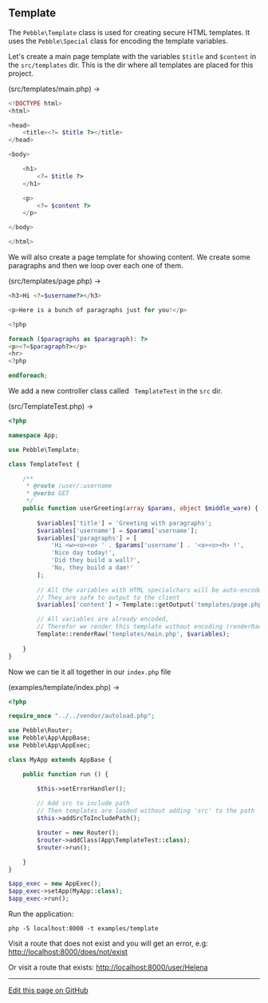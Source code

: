 ## Template

The `Pebble\Template` class is used for creating secure HTML templates. It uses the
`Pebble\Special` class for encoding the template variables. 

Let's create a main page template with the variables `$title` and `$content` in the `src/templates` dir.
This is the dir where all templates are placed for this project. 

(src/templates/main.php) -&gt;

~~~php
<!DOCTYPE html>
<html>

<head>
    <title><?= $title ?></title>
</head>

<body>

    <h1>
        <?= $title ?>
    </h1>

    <p>
        <?= $content ?>
    </p>

</body>

</html>
~~~

We will also create a page template for showing content. We create some paragraphs
and then we loop over each one of them.

(src/templates/page.php) -&gt;

~~~php
<h3>Hi <?=$username?></h3>

<p>Here is a bunch of paragraphs just for you!</p>

<?php

foreach ($paragraphs as $paragraph): ?>
<p><?=$paragraph?></p>
<hr>
<?php

endforeach;
~~~

We add a new controller class called ` TemplateTest` in the `src` dir. 

(src/TemplateTest.php) -&gt;

~~~php
<?php

namespace App;

use Pebble\Template;

class TemplateTest {

    /**
     * @route /user/:username
     * @verbs GET
     */
    public function userGreeting(array $params, object $middle_ware) {
        
        $variables['title'] = 'Greeting with paragraphs'; 
        $variables['username'] = $params['username'];
        $variables['paragraphs'] = [
            'Hi <w><o><o> ' . $params['username'] . '<o><o><h> !', 
            'Nice day today!', 
            'Did they build a wall?', 
            'No, they build a dam!'
        ];
        
        // All the variables with HTML specialchars will be auto-encoded, 
        // They are safe to output to the client
        $variables['content'] = Template::getOutput('templates/page.php', $variables);

        // All variables are already encoded, 
        // Therefor we render this template without encoding (renderRaw)
        Template::renderRaw('templates/main.php', $variables);
        
    } 
}

~~~

Now we can tie it all together in our `index.php` file

(examples/template/index.php) -&gt;

~~~php
<?php

require_once "../../vendor/autoload.php";

use Pebble\Router;
use Pebble\App\AppBase;
use Pebble\App\AppExec;

class MyApp extends AppBase {

    public function run () {

        $this->setErrorHandler();
        
        // Add src to include path 
        // Then templates are loaded without adding 'src' to the path
        $this->addSrcToIncludePath();

        $router = new Router();
        $router->addClass(App\TemplateTest::class);
        $router->run();

    }
}

$app_exec = new AppExec();
$app_exec->setApp(MyApp::class);
$app_exec->run();

~~~

Run the application:

    php -S localhost:8000 -t examples/template

Visit a route that does not exist and you will get an error, e.g: 
[http://localhost:8000/does/not/exist](http://localhost:8000/does/not/exist)

Or visit a route that exists:
[http://localhost:8000/user/Helena](http://localhost:8000/user/Helena)


<hr /><a href='https://github.com/diversen/pebble-framework-docs/blob/main/src-docs/200-Template.md'>Edit this page on GitHub</a>